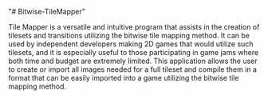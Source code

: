 "# Bitwise-TileMapper" 

Tile Mapper is a versatile and intuitive program that assists in the creation of tilesets and
transitions utilizing the bitwise tile mapping method. It can be used by independent developers
making 2D games that would utilize such tilesets, and it is especially useful to those
participating in game jams where both time and budget are extremely limited. This application
allows the user to create or import all images needed for a full tileset and compile them in a
format that can be easily imported into a game utilizing the bitwise tile mapping method. 
